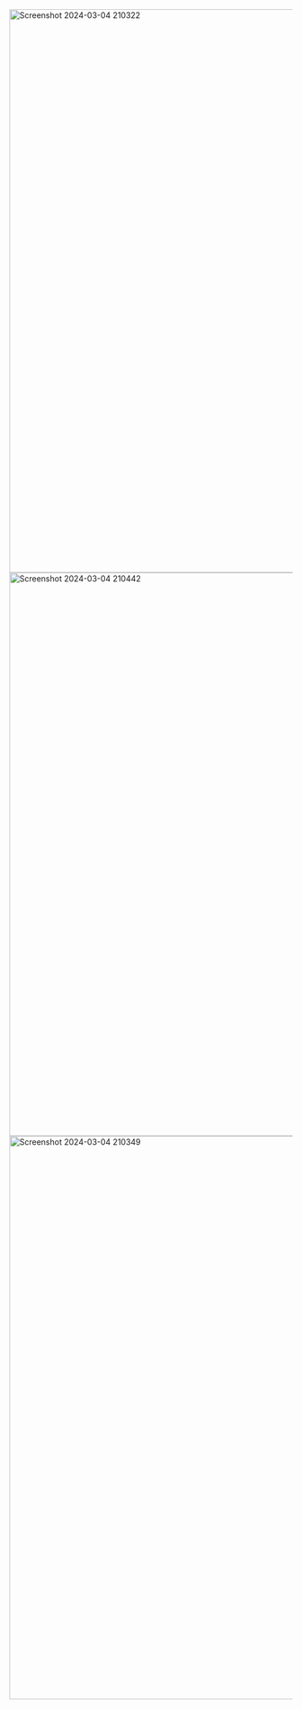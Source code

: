 <img width="1000" alt="Screenshot 2024-03-04 210322" src="https://github.com/khanhu2805/gym_web/assets/91420210/747c37be-38b6-4175-ad2c-fba33f323cae">
<img width="1000" alt="Screenshot 2024-03-04 210442" src="https://github.com/khanhu2805/gym_web/assets/91420210/a8859233-55ad-4463-91eb-180800cad73b">
<img width="1000" alt="Screenshot 2024-03-04 210349" src="https://github.com/khanhu2805/gym_web/assets/91420210/846ee9b5-5cd1-49ad-8df1-47d4162e79ae">

